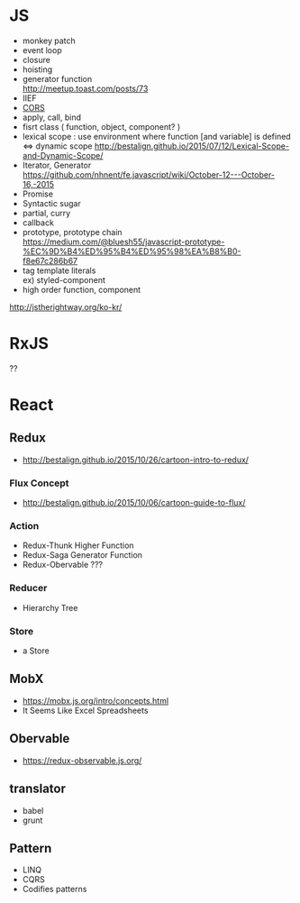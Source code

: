 # JS
- monkey patch
- event loop
- closure
- hoisting
- generator function <br/>
  http://meetup.toast.com/posts/73
- IIEF
- [CORS](http://homoefficio.github.io/2015/07/21/Cross-Origin-Resource-Sharing/)
- apply, call, bind
- fisrt class ( function, object, component? )
- lexical scope : use environment where function [and variable] is defined 
<=> dynamic scope
  http://bestalign.github.io/2015/07/12/Lexical-Scope-and-Dynamic-Scope/
- Iterator, Generator <br/>
  https://github.com/nhnent/fe.javascript/wiki/October-12---October-16,-2015
- Promise
- Syntactic sugar
- partial, curry
- callback
- prototype, prototype chain <br/>
  https://medium.com/@bluesh55/javascript-prototype-%EC%9D%B4%ED%95%B4%ED%95%98%EA%B8%B0-f8e67c286b67
- tag template literals <br/>
  ex) styled-component
- high order function, component

http://jstherightway.org/ko-kr/

# RxJS
??

# React
## Redux
- http://bestalign.github.io/2015/10/26/cartoon-intro-to-redux/
### Flux Concept
- http://bestalign.github.io/2015/10/06/cartoon-guide-to-flux/
### Action
- Redux-Thunk
Higher Function
- Redux-Saga 
Generator Function
- Redux-Obervable
???
### Reducer
- Hierarchy Tree
### Store
- a Store 

## MobX
- https://mobx.js.org/intro/concepts.html
- It Seems Like Excel Spreadsheets

## Obervable
- https://redux-observable.js.org/

## translator
- babel
- grunt

## Pattern
- LINQ
- CQRS
- Codifies patterns
